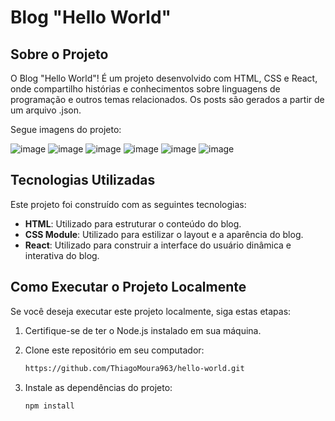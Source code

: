 # Blog "Hello World"


## Sobre o Projeto
O Blog "Hello World"! É um projeto desenvolvido com HTML, CSS e React, onde compartilho histórias e conhecimentos sobre linguagens de programação e outros temas relacionados. Os posts são gerados a partir de um arquivo .json.

Segue imagens do projeto:

![image](https://github.com/ThiagoMoura963/hello-world/assets/76569184/358e1bd5-56df-4449-a40c-2e0c058039cd)
![image](https://github.com/ThiagoMoura963/hello-world/assets/76569184/6ce944a1-e4fb-457f-bd16-50e202d9b64d)
![image](https://github.com/ThiagoMoura963/hello-world/assets/76569184/9b1edb02-ac4f-4188-93c7-710a8b3ce14a)
![image](https://github.com/ThiagoMoura963/hello-world/assets/76569184/54884f2d-ebac-4d0f-84bc-3a27a919ca56)
![image](https://github.com/ThiagoMoura963/hello-world/assets/76569184/2160cd5e-c627-4fdd-9465-ca0967874f71)
![image](https://github.com/ThiagoMoura963/hello-world/assets/76569184/a2601d88-2e4b-417e-b418-4d19d7a6f101)

## Tecnologias Utilizadas

Este projeto foi construído com as seguintes tecnologias:

- **HTML**: Utilizado para estruturar o conteúdo do blog.
- **CSS Module**: Utilizado para estilizar o layout e a aparência do blog.
- **React**: Utilizado para construir a interface do usuário dinâmica e interativa do blog.

## Como Executar o Projeto Localmente

Se você deseja executar este projeto localmente, siga estas etapas:

1. Certifique-se de ter o Node.js instalado em sua máquina.

2. Clone este repositório em seu computador:

   ```bash
   https://github.com/ThiagoMoura963/hello-world.git
   ````
3. Instale as dependências do projeto:
   ```bash
   npm install
   ```
